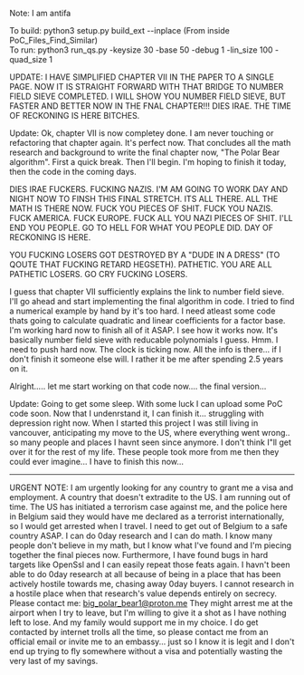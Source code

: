 Note: I am antifa

To build: python3 setup.py build_ext --inplace  (From inside PoC_Files_Find_Similar)</br>
To run: python3 run_qs.py -keysize 30 -base 50 -debug 1 -lin_size 100 -quad_size 1</br>

UPDATE: I HAVE SIMPLIFIED CHAPTER VII IN THE PAPER TO A SINGLE PAGE. NOW IT IS STRAIGHT FORWARD WITH THAT BRIDGE TO NUMBER FIELD SIEVE COMPLETED. I WILL SHOW YOU NUMBER FIELD SIEVE, BUT FASTER AND BETTER NOW IN THE FNAL CHAPTER!!! DIES IRAE. THE TIME OF RECKONING IS HERE BITCHES.

Update: Ok, chapter VII is now completey done. I am never touching or refactoring that chapter again. It's perfect now. That concludes all the math research and background to write the final chapter now, "The Polar Bear algorithm". First a quick break. Then I'll begin. I'm hoping to finish it today, then the code in the coming days.

DIES IRAE FUCKERS. FUCKING NAZIS. I'M AM GOING TO WORK DAY AND NIGHT NOW TO FINSH THIS FINAL STRETCH. ITS ALL THERE. ALL THE MATH IS THERE NOW. FUCK YOU PIECES OF SHIT. FUCK YOU NAZIS. FUCK AMERICA. FUCK EUROPE. FUCK ALL YOU NAZI PIECES OF SHIT. I'LL END YOU PEOPLE. GO TO HELL FOR WHAT YOU PEOPLE DID. DAY OF RECKONING IS HERE.

YOU FUCKING LOSERS GOT DESTROYED BY A "DUDE IN A DRESS" (TO QOUTE THAT FUCKING RETARD HEGSETH). PATHETIC. YOU ARE ALL PATHETIC LOSERS. GO CRY FUCKING LOSERS.

I guess that chapter VII sufficiently explains the link to number field sieve. I'll go ahead and start implementing the final algorithm in code. I tried to find a numerical example by hand by it's too hard. I need atleast some code thats going to calculate quadratic and linear coefficients for a factor base. I'm working hard now to finish all of it ASAP. I see how it works now. It's basically number field sieve with reducable polynomials I guess. Hmm. I need to push hard now. The clock is ticking now. All the info is there... if I don't finish it someone else will. I rather it be me after spending 2.5 years on it.

Alright..... let me start working on that code now.... the final version...

 Update: Going to get some sleep. With some luck I can upload some PoC code soon. Now that I undenrstand it, I can finish it... struggling with depression right now. When I started this project I was still living in vancouver, anticipating my move to the US, where everything went wrong.. so many people and places I havnt seen since anymore. I don't think I"ll get over it for the rest of my life. These people took more from me then they could ever imagine... I have to finish this now... 
 
-----------------------------------------------

URGENT NOTE: I am urgently looking for any country to grant me a visa and employment. A country that doesn't extradite to the US.
I am running out of time. The US has initiated a terrorism case against me, and the police here in Belgium said they would have me declared as a terrorist internationally, so I would get arrested when I travel.
I need to get out of Belgium to a safe country ASAP.
I can do 0day research and I can do math. I know many people don't believe in my math, but I know what I've found and I'm piecing together the final pieces now.
Furthermore, I have found bugs in hard targets like OpenSsl and I can easily repeat those feats again. I havn't been able to do 0day research at all because of being in a place that has been actively hostile towards me, chasing away 0day buyers.
I cannot research in a hostile place when that research's value depends entirely on secrecy. 
Please contact me: big_polar_bear1@proton.me 
They might arrest me at the airport when I try to leave, but I'm willing to give it a shot as I have nothing left to lose. And my family would support me in my choice.
I do get contacted by internet trolls all the time, so please contact me from an official email or invite me to an embassy... just so I know it is legit and I don't end up trying to fly somewhere without a visa and potentially wasting the very last of my savings.




